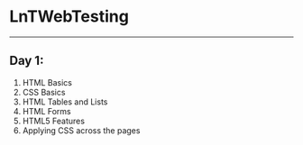 # LnTWebTesting
<hr/>

##  Day 1:<br/>
1.  HTML Basics
2.  CSS Basics
3.  HTML Tables and Lists
4.  HTML Forms
5.  HTML5 Features
6.  Applying CSS across the pages

